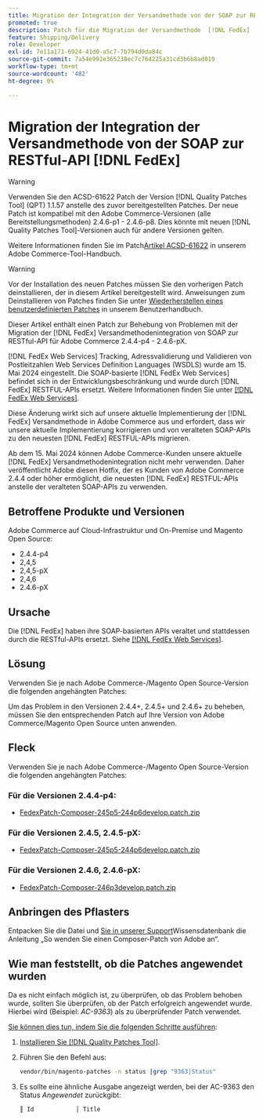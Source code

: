 ```yaml
---
title: Migration der Integration der Versandmethode von der SOAP zur RESTful-API [!DNL FedEx]
promoted: true
description: Patch für die Migration der Versandmethode  [!DNL FedEx]  der SOAP zur RESTful-API für Adobe Commerce 2.4.4-p4-2.4.6-pX anwenden.
feature: Shipping/Delivery
role: Developer
exl-id: 7e11a171-6924-41d0-a5c7-7b794d0da84c
source-git-commit: 7a54e992e365238ec7c764225a31cd3b6b8ad019
workflow-type: tm+mt
source-wordcount: '482'
ht-degree: 0%

---
```


# Migration der Integration der Versandmethode von der SOAP zur RESTful-API [!DNL FedEx]

>[!WARNING]
>
>Verwenden Sie den ACSD-61622 Patch der Version [!DNL Quality Patches Tool] (QPT) 1.1.57 anstelle des zuvor bereitgestellten Patches. Der neue Patch ist kompatibel mit den Adobe Commerce-Versionen (alle Bereitstellungsmethoden) 2.4.6-p1 - 2.4.6-p8. Dies könnte mit neuen [!DNL Quality Patches Tool]-Versionen auch für andere Versionen gelten.
>
>Weitere Informationen finden Sie im Patch[Artikel ACSD-61622](https://experienceleague.adobe.com/en/docs/commerce-operations/tools/quality-patches-tool/patches-available-in-qpt/v1-1-57/acsd-61622-fedex-account-specific-rates-missing-from-response) in unserem Adobe Commerce-Tool-Handbuch.

>[!WARNING]
>
>Vor der Installation des neuen Patches müssen Sie den vorherigen Patch deinstallieren, der in diesem Artikel bereitgestellt wird. Anweisungen zum Deinstallieren von Patches finden Sie unter [Wiederherstellen eines benutzerdefinierten Patches](https://experienceleague.adobe.com/en/docs/commerce-cloud-service/user-guide/develop/upgrade/apply-patches#revert-a-custom-patch) in unserem Benutzerhandbuch.


Dieser Artikel enthält einen Patch zur Behebung von Problemen mit der Migration der [!DNL FedEx] Versandmethodenintegration von SOAP zur RESTful-API für Adobe Commerce 2.4.4-p4 - 2.4.6-pX.

[!DNL FedEx Web Services] Tracking, Adressvalidierung und Validieren von Postleitzahlen Web Services Definition Languages (WSDLS) wurde am 15. Mai 2024 eingestellt. Die SOAP-basierte [!DNL FedEx Web Services] befindet sich in der Entwicklungsbeschränkung und wurde durch [!DNL FedEx] RESTFUL-APIs ersetzt. Weitere Informationen finden Sie unter [[!DNL FedEx Web Services]](https://www.fedex.com/en-us/developer/web-services.html).

Diese Änderung wirkt sich auf unsere aktuelle Implementierung der [!DNL FedEx] Versandmethode in Adobe Commerce aus und erfordert, dass wir unsere aktuelle Implementierung korrigieren und von veralteten SOAP-APIs zu den neuesten [!DNL FedEx] RESTFUL-APIs migrieren.

Ab dem 15. Mai 2024 können Adobe Commerce-Kunden unsere aktuelle [!DNL FedEx] Versandmethodenintegration nicht mehr verwenden. Daher veröffentlicht Adobe diesen Hotfix, der es Kunden von Adobe Commerce 2.4.4 oder höher ermöglicht, die neuesten [!DNL FedEx] RESTFUL-APIs anstelle der veralteten SOAP-APIs zu verwenden.


## Betroffene Produkte und Versionen

Adobe Commerce auf Cloud-Infrastruktur und On-Premise und Magento Open Source:

* 2.4.4-p4
* 2,4,5
* 2,4,5-pX
* 2,4,6
* 2.4.6-pX

## Ursache

Die [!DNL FedEx] haben ihre SOAP-basierten APIs veraltet und stattdessen durch die RESTful-APIs ersetzt. Siehe [[!DNL FedEx Web Services]](https://www.fedex.com/en-us/developer/web-services.html).

## Lösung

Verwenden Sie je nach Adobe Commerce-/Magento Open Source-Version die folgenden angehängten Patches:

Um das Problem in den Versionen 2.4.4+, 2.4.5+ und 2.4.6+ zu beheben, müssen Sie den entsprechenden Patch auf Ihre Version von Adobe Commerce/Magento Open Source unten anwenden.

## Fleck

Verwenden Sie je nach Adobe Commerce-/Magento Open Source-Version die folgenden angehängten Patches:

### Für die Versionen 2.4.4-p4:

* [FedexPatch-Composer-245p5-244p6develop.patch.zip](assets/FedexPatch-Composer-245p5-244p6develop.patch.zip)

### Für die Versionen 2.4.5, 2.4.5-pX:

* [FedexPatch-Composer-245p5-244p6develop.patch.zip](assets/FedexPatch-Composer-245p5-244p6develop.patch.zip)


### Für die Versionen 2.4.6, 2.4.6-pX:


* [FedexPatch-Composer-246p3develop.patch.zip](assets/FedexPatch-Composer-246p3develop.patch.zip)


## Anbringen des Pflasters

Entpacken Sie die Datei und [ Sie in unserer Support](https://experienceleague.adobe.com/docs/commerce-knowledge-base/kb/how-to/how-to-apply-a-composer-patch-provided-by-magento.html)Wissensdatenbank die Anleitung „So wenden Sie einen Composer-Patch von Adobe an“.

## Wie man feststellt, ob die Patches angewendet wurden

Da es nicht einfach möglich ist, zu überprüfen, ob das Problem behoben wurde, sollten Sie überprüfen, ob der Patch erfolgreich angewendet wurde. Hierbei wird (Beispiel: *AC-9363*) als zu überprüfender Patch verwendet.

<u>Sie können dies tun, indem Sie die folgenden Schritte ausführen</u>:

1. [Installieren Sie  [!DNL Quality Patches Tool]](https://experienceleague.adobe.com/docs/commerce-operations/tools/quality-patches-tool/usage.html).
1. Führen Sie den Befehl aus:

   ```bash
   vendor/bin/magento-patches -n status |grep "9363|Status"
   ```

1. Es sollte eine ähnliche Ausgabe angezeigt werden, bei der AC-9363 den Status *Angewendet* zurückgibt:

   ```bash
   ║ Id            │ Title                                                        │ Category        │ Origin                 │ Status      │ Details                                          ║ ║ N/A           │ ../m2-hotfixes/AC-9363_USPS_Ground_Advantage_shipping_method_COMPOSER_patch.patch      │ Other           │ Local                  │ Applied     │ Patch type: Custom                                
   ```
